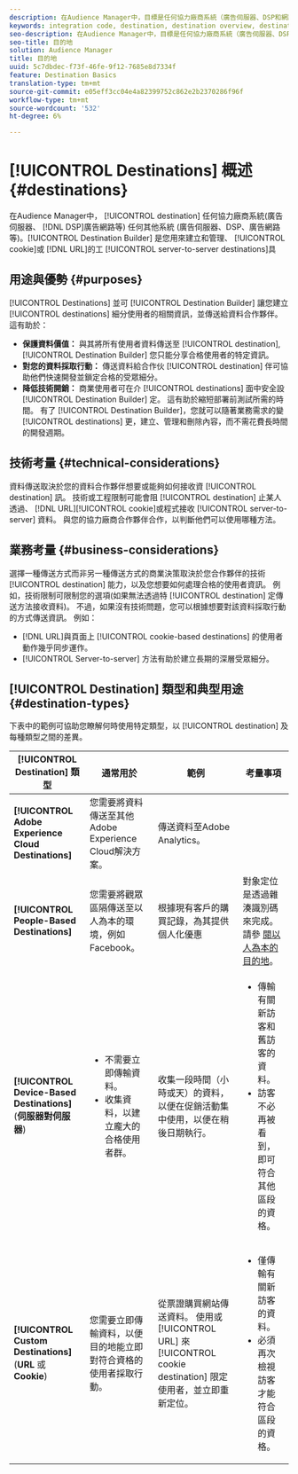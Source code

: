 ```yaml
---
description: 在Audience Manager中，目標是任何協力廠商系統（廣告伺服器、DSP和網路等） 任何其他系統 (廣告伺服器、DSP、廣告網路等)。「目標產生器」是您用來建立和管理Cookie、URL或伺服器對伺服器目標的工具。
keywords: integration code, destination, destination overview, destination, destination, destination, destination, destination, destination, destination, destination, destination, destination, destination
seo-description: 在Audience Manager中，目標是任何協力廠商系統（廣告伺服器、DSP和網路等） 任何其他系統 (廣告伺服器、DSP、廣告網路等)。「目標產生器」是您用來建立和管理Cookie、URL或伺服器對伺服器目標的工具。
seo-title: 目的地
solution: Audience Manager
title: 目的地
uuid: 5c7dbdec-f73f-46fe-9f12-7685e8d7334f
feature: Destination Basics
translation-type: tm+mt
source-git-commit: e05eff3cc04e4a82399752c862e2b2370286f96f
workflow-type: tm+mt
source-wordcount: '532'
ht-degree: 6%

---
```



# [!UICONTROL Destinations] 概述 {#destinations}

在Audience Manager中， [!UICONTROL destination] 任何協力廠商系統(廣告伺服器、 [!DNL DSP]廣告網路等) 任何其他系統 (廣告伺服器、DSP、廣告網路等)。[!UICONTROL Destination Builder] 是您用來建立和管理、 [!UICONTROL cookie]或 [!DNL URL]的工 [!UICONTROL server-to-server destinations]具

## 用途與優勢 {#purposes}

<!-- c_destinations.xml -->

[!UICONTROL Destinations] 並可 [!UICONTROL Destination Builder] 讓您建立 [!UICONTROL destinations] 細分使用者的相關資訊，並傳送給資料合作夥伴。 這有助於：

* **保護資料價值：** 與其將所有使用者資料傳送至 [!UICONTROL destination], [!UICONTROL Destination Builder] 您只能分享合格使用者的特定資訊。
* **對您的資料採取行動：** 傳送資料給合作伙 [!UICONTROL destination] 伴可協助他們快速開發並鎖定合格的受眾細分。
* **降低技術開銷：** 商業使用者可在介 [!UICONTROL destinations] 面中安全設 [!UICONTROL Destination Builder] 定。 這有助於縮短部署前測試所需的時間。 有了 [!UICONTROL Destination Builder]，您就可以隨著業務需求的變 [!UICONTROL destinations] 更，建立、管理和刪除內容，而不需花費長時間的開發週期。

## 技術考量 {#technical-considerations}

<!-- destination-delivery-methods.xml -->

資料傳送取決於您的資料合作夥伴想要或能夠如何接收資 [!UICONTROL destination] 訊。 技術或工程限制可能會阻 [!UICONTROL destination] 止某人透過、 [!DNL URL][!UICONTROL cookie]或程式接收 [!UICONTROL server-to-server] 資料。 與您的協力廠商合作夥伴合作，以判斷他們可以使用哪種方法。

## 業務考量 {#business-considerations}

選擇一種傳送方式而非另一種傳送方式的商業決策取決於您合作夥伴的技術 [!UICONTROL destination] 能力，以及您想要如何處理合格的使用者資訊。 例如，技術限制可限制您的選項(如果無法透過特 [!UICONTROL destination] 定傳送方法接收資料)。 不過，如果沒有技術問題，您可以根據想要對該資料採取行動的方式傳送資訊。 例如：

* [!DNL URL]與頁面上 [!UICONTROL cookie-based destinations] 的使用者動作幾乎同步運作。
* [!UICONTROL Server-to-server] 方法有助於建立長期的深層受眾細分。

## [!UICONTROL Destination] 類型和典型用途 {#destination-types}

下表中的範例可協助您瞭解何時使用特定類型，以 [!UICONTROL destination] 及每種類型之間的差異。

| [!UICONTROL Destination] 類型 | 通常用於 | 範例 | 考量事項 |
|--- |--- |--- |--- |
| **[!UICONTROL Adobe Experience Cloud Destinations]** | 您需要將資料傳送至其他Adobe Experience Cloud解決方案。 | 傳送資料至Adobe Analytics。 |  |
| **[!UICONTROL People-Based Destinations]** | 您需要將觀眾區隔傳送至以人為本的環境，例如Facebook。 | 根據現有客戶的購買記錄，為其提供個人化優惠 | 對象定位是透過雜湊識別碼來完成。 請參 [閱以人為本的目的地](people-based-destinations-overview.md)。 |
| **[!UICONTROL Device-Based Destinations]** (**伺服器對伺服器**) | <ul><li>不需要立即傳輸資料。</li><li>收集資料，以建立龐大的合格使用者群。</li></ul> | 收集一段時間（小時或天）的資料，以便在促銷活動集中使用，以便在稍後日期執行。 | <ul><li>傳輸有關新訪客和舊訪客的資料。 </li><li>訪客不必再被看到，即可符合其他區段的資格。</li></ul> |
| **[!UICONTROL Custom Destinations]** (**URL** 或 **Cookie**) | 您需要立即傳輸資料，以便目的地能立即對符合資格的使用者採取行動。 | 從票證購買網站傳送資料。 使用或 [!UICONTROL URL] 來 [!UICONTROL cookie destination] 限定使用者，並立即重新定位。 | <ul><li>僅傳輸有關新訪客的資料。 </li><li>必須再次檢視訪客才能符合區段的資格。</li></ul> |
